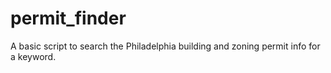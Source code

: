 # permit_finder
A basic script to search the Philadelphia building and zoning permit info for a keyword. 
